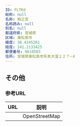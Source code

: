 ```yaml
---
ID: FLTKd
総称: null
名称: 柏之宮
名称読み: null
別名: null
都道府県: 宮城県
区域: 東松島市
緯度: 38.4245261
経度: 141.2133425
郵便番号: 9810503
住所: 宮城県東松島市矢本大溜２２７−４
---
```


## その他

### 参考URL

| URL | 説明          |
| --- | ------------- |
|     | OpenStreetMap |
